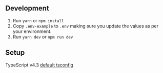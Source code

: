 ## Development

1. Run `yarn` or `npm install`
2. Copy `.env-example` to `.env` making sure you update the values as per your environment.
3. Run `yarn dev` or `npm run dev`

## Setup

TypeScript v4.3 [default tsconfig](https://github.com/microsoft/TypeScript-Node-Starter/blob/master/tsconfig.json)
